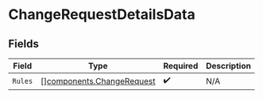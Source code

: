 # ChangeRequestDetailsData


## Fields

| Field                                                                  | Type                                                                   | Required                                                               | Description                                                            |
| ---------------------------------------------------------------------- | ---------------------------------------------------------------------- | ---------------------------------------------------------------------- | ---------------------------------------------------------------------- |
| `Rules`                                                                | [][components.ChangeRequest](../../models/components/changerequest.md) | :heavy_check_mark:                                                     | N/A                                                                    |